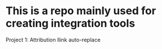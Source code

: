 # This is a repo mainly used for creating integration tools 

Project 1: Attribution llink auto-replace
